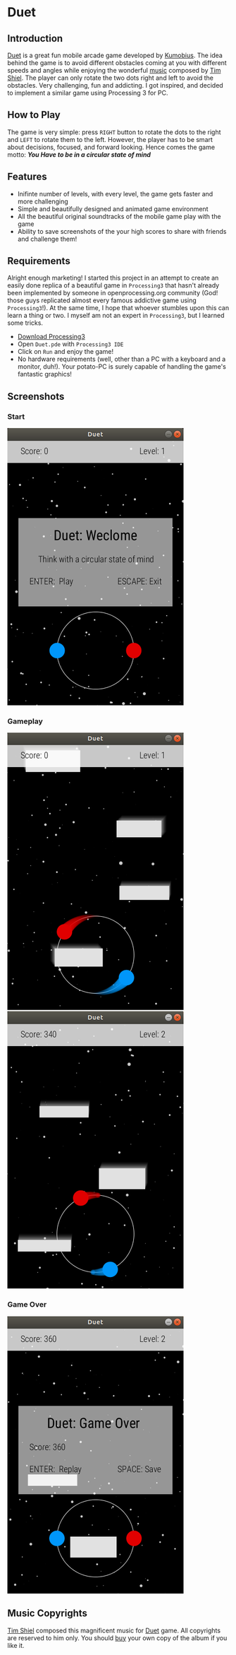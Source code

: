 # Duet

## Introduction
[Duet](https://play.google.com/store/apps/details?id=com.kumobius.android.duet) is a great fun mobile arcade game developed by [Kumobius](http://www.kumobius.com/). The idea behind the game is to avoid different obstacles coming at you with different speeds and angles while enjoying the wonderful [music](https://timshiel.bandcamp.com/album/duet-original-soundtrack) composed by [Tim Shiel](soundcloud.com/timshiel). The player can only rotate the two dots right and left to avoid the obstacles. Very challenging, fun and addicting. I got inspired, and decided to implement a similar game using Processing 3 for PC.

## How to Play
The game is very simple: press `RIGHT` button to rotate the dots to the right and `LEFT` to rotate them to the left. However, the player has to be smart about decisions, focused, and forward looking. Hence comes the game motto: ***You Have to be in a circular state of mind***

## Features
- Inifinte number of levels, with every level, the game gets faster and more challenging
- Simple and beautifully designed and animated game environment
- All the beautiful original soundtracks of the mobile game play with the game
- Ability to save screenshots of the your high scores to share with friends and challenge them!

## Requirements
Alright enough marketing! I started this project in an attempt to create an easily done replica of a beautiful game in `Processing3` that hasn't already been implemented by someone in openprocessing.org community (God! those guys replicated almost every famous addictive game using `Processing3`!). At the same time, I hope that whoever stumbles upon this can learn a thing or two. I myself am not an expert in `Processing3`, but I learned some tricks.
- [Download Processing3](https://processing.org/download)
- Open `Duet.pde` with `Processing3 IDE`
- Click on `Run` and enjoy the game!
- No hardware requirements (well, other than a PC with a keyboard and a monitor, duh!). Your potato-PC is surely capable of handling the game's fantastic graphics!

## Screenshots
### Start
![Start](screenshots/start.png)
### Gameplay
![Gameplay](screenshots/gameplay_1.png) ![Gameplay](screenshots/gameplay_2.png)
### Game Over
![Game Over](screenshots/game_over.png)

## Music Copyrights
[Tim Shiel](soundcloud.com/timshiel) composed this magnificent music for [Duet](https://play.google.com/store/apps/details?id=com.kumobius.android.duet) game. All copyrights are reserved to him only. You should [buy](https://timshiel.bandcamp.com/album/duet-original-soundtrack) your own copy of the album if you like it.